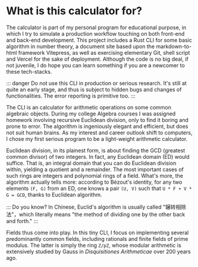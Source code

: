 # What is this calculator for?

The calculator is part of my personal program for educational purpose, in which I try to simulate a production workflow touching on both front-end and back-end development. This project includes a Rust CLI for some basic algorithm in number theory, a document site based upon the markdown-to-html framework Vitepress, as well as exercising elementary Git, shell script and Vercel for the sake of deployment. Although the code is no big deal, if not juvenile, I do hope you can learn something if you are a newcomer to these tech-stacks.

::: danger
Do not use this CLI in production or serious research. It's still at quite an early stage, and thus is subject to hidden bugs and changes of functionalities. The error reporting is primitive too.
:::

The CLI is an calculator for arithmetic operations on some common algebraic objects. During my college Algebra courses I was assigned homework involving recursive Euclidean division, only to find it boring and prone to error. The algorithm is ingeniously elegant and efficient, but does not suit human brains. As my interest and career outlook shift to computers, I chose my first serious program to be a light-weight arithmetic calculator.

Euclidean division, in its plainest form, is about finding the GCD (greatest common divisor) of two integers. In fact, any Euclidean domain (ED) would suffice. That is, an integral domain that you can do Euclidean division within, yielding a quotient and a remainder. The most important cases of such rings are integers and polynomial rings of a field. What's more, the algorithm actually tells more: according to Bézout's identity, for any two elements `(F, G)` from an ED, one knows a pair `(U, V)` such that `U * F + V * G = GCD`, thanks to Euclidean algorithm.  

::: Do you know?
In Chinese, Euclid's algorithm is usually called "辗转相除法"，which literally means "the method of dividing one by the other back and forth."
:::

Fields thus come into play. In this tiny CLI, I focus on implementing several predominantly common fields, including rationals and finite fields of prime modulus. The latter is simply the ring `Z/pZ`, whose modular arithmetic is extensively studied by Gauss in *Disquisitiones Arithmeticae* over 200 years ago.